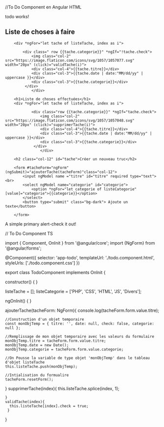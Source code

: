 //To Do Component en Angular HTML

<p>todo works!</p>
<section class="container-fluid">
    <div class="container">
        <h1>Liste de choses à faire</h1>

        <div *ngFor="let tache of listeTache, index as i">

            <div class=" row {{tache.categorie}}" *ngIf="!tache.check">
                <img class="col-2" src="https://image.flaticon.com/icons/svg/1057/1057077.svg" width="20px" (click)="validTache(i)">
                <div class="col-4">{{tache.titre}}</div>
                <div class="col-3">{{tache.date | date:"MM/dd/yy" | uppercase }}</div>
                <div class="col-3">{{tache.categorie}}</div> 
             </div>
                </div>

        <h1>Liste de choses effectuées</h1>
        <div *ngFor="let tache of listeTache, index as i">

                <div class="row {{tache.categorie}}" *ngIf="tache.check">
                    <img class="col-2" src="https://image.flaticon.com/icons/svg/1057/1057048.svg" width="20px" (click)="supprimerTache(i)">
                    <div class="col-4">{{tache.titre}}</div>
                    <div class="col-3">{{tache.date | date:"MM/dd/yy" | uppercase }}</div>
                    <div class="col-3">{{tache.categorie}}</div> 
                 </div>
                    </div>

        <h2 class="col-12" id="tache">Créer un nouveau truc</h2>

        <form #tacheForm="ngForm" (ngSubmit)="ajouterTache(tacheForm)"class="col-12">
            <input ngModel name ="titre" id="titre" required type="text"><br>
            <select ngModel name="categorie" id="categorie">
                <option *ngFor="let categorie of listeCategorie" [value]="categorie">{{categorie}}</option>
            </select>
            <button type="submit" class="bg-dark"> Ajoute un texte</button>

        </form>

<div class="alert alert-primary" role="alert">
    A simple primary alert-check it out!
</div>
    </div>
</section>





// To Do Component TS

import { Component, OnInit } from '@angular/core';
import {NgForm} from '@angular/forms';




@Component({
  selector: 'app-todo',
  templateUrl: './todo.component.html',
  styleUrls: ['./todo.component.css']
})

export class TodoComponent implements OnInit {



  constructor() { }

  listeTache = [];
  listeCategorie = ['PHP', 'CSS', 'HTML', 'JS', 'Divers'];

  ngOnInit() {
  }

  ajouterTache(tacheForm: NgForm){
    console.log(tacheForm.form.value.titre);

    //Construction d'un objet temporaire
    const monObjTemp = { titre: '', date: null, check: false, categorie: null };

    //Remplissage de mon objet temporaire avec les valeurs du formulaire
    monObjTemp.titre = tacheForm.form.value.titre;
    monObjTemp.date = new Date();
    monObjTemp.categorie = tacheForm.form.value.categorie;

    //On Pousse la variable de type objet 'monObjTemp' dans le tableau d'objet listeTache
    this.listeTache.push(monObjTemp);

    //Intialisation du formualire
    tacheForm.resetForm();

  }
     supprimerTache(index){
     this.listeTache.splice(index, 1);

    }
    validTache(index){
      this.listeTache[index].check = true;
     }
}


